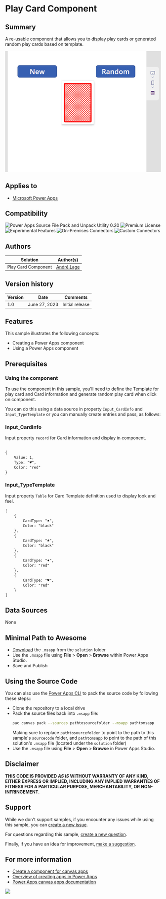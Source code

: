 ﻿---
page_type: sample
languages:
- powerapps-comma
products:
- powerapps
- canvas
name: Play Card Component
description: A re-usable component that allows you to display play cards or generated random play cards based on template.
urlFragment: powerapps-play-card-component
ms.date: 27/6/2023
author: aaclage
ms.author: pnp
level: beginner
ms.prod: power-apps
---

# Play Card Component

## Summary

A re-usable component that allows you to display play cards or generated random play cards based on template.

![Preview](./assets/preview.gif)  


## Applies to

* [Microsoft Power Apps](https://docs.microsoft.com/powerapps/)

## Compatibility

![Power Apps Source File Pack and Unpack Utility 0.20](https://img.shields.io/badge/Packing%20Tool-0.20-green.svg)
![Premium License](https://img.shields.io/badge/Premium%20License-Not%20Required-green.svg "Premium Power Apps license not required")
![Experimental Features](https://img.shields.io/badge/Experimental%20Features-No-green.svg "Does not rely on experimental features")
![On-Premises Connectors](https://img.shields.io/badge/On--Premises%20Connectors-No-green.svg "Does not use on-premise connectors")
![Custom Connectors](https://img.shields.io/badge/Custom%20Connectors-Not%20Required-green.svg "Does not use custom connectors")

## Authors

Solution|Author(s)
--------|---------
Play Card Component | [André Lage](https://github.com/aaclage)

## Version history

Version|Date|Comments
-------|----|--------
1.0|June 27, 2023|Initial release


## Features

This sample illustrates the following concepts:

* Creating a Power Apps component
* Using a Power Apps component

## Prerequisites

### Using the component

To use the component in this sample, you'll need to define the Template for play card and Card information and generate random play card when click on component.

You can do this using a data source in property `Input_CardInfo` and `Input_TypeTemplate` or you can manually create entries and pass, as follows:

### Input_CardInfo

Input property `record` for Card information and display in component.

```excel

{
    Value: 1,
    Type: "♥",
    Color: "red"
}
```

### Input_TypeTemplate

Input property `Table` for Card Template definition used to display look and feel.

```excel
[
    {
        CardType: "♠️",
        Color: "black"
    },
    {
        CardType: "♣",
        Color: "black"
    },
    {
        CardType: "♦",
        Color: "red"
    },
    {
        CardType: "♥",
        Color: "red"
    }
]
```

## Data Sources
 
None

## Minimal Path to Awesome

* [Download](./solution/play-card-component.msapp) the `.msapp` from the `solution` folder
* Use the `.msapp` file using **File** > **Open** > **Browse** within Power Apps Studio.
* Save and Publish

## Using the Source Code

You can also use the [Power Apps CLI](https://docs.microsoft.com/powerapps/developer/data-platform/powerapps-cli) to pack the source code by following these steps::

* Clone the repository to a local drive
* Pack the source files back into `.msapp` file:
  ```bash
  pac canvas pack --sources pathtosourcefolder --msapp pathtomsapp
  ```
  Making sure to replace `pathtosourcefolder` to point to the path to this sample's `sourcecode` folder, and `pathtomsapp` to point to the path of this solution's `.msapp` file (located under the `solution` folder)
* Use the `.msapp` file using **File** > **Open** > **Browse** in Power Apps Studio.

## Disclaimer

**THIS CODE IS PROVIDED *AS IS* WITHOUT WARRANTY OF ANY KIND, EITHER EXPRESS OR IMPLIED, INCLUDING ANY IMPLIED WARRANTIES OF FITNESS FOR A PARTICULAR PURPOSE, MERCHANTABILITY, OR NON-INFRINGEMENT.**


## Support

While we don't support samples, if you encounter any issues while using this sample, you can [create a new issue](https://github.com/pnp/powerapps-samples/issues/new?assignees=&labels=Needs%3A+Triage+%3Amag%3A%2Ctype%3Abug-suspected&template=bug-report.yml&sample=calendar-component&authors=@aprildunnam&title=calendar-component%20-%20).

For questions regarding this sample, [create a new question](https://github.com/pnp/powerapps-samples/issues/new?assignees=&labels=Needs%3A+Triage+%3Amag%3A%2Ctype%3Abug-suspected&template=question.yml&sample=calendar-component&authors=@aprildunnam&title=calendar-component%20-%20).

Finally, if you have an idea for improvement, [make a suggestion](https://github.com/pnp/powerapps-samples/issues/new?assignees=&labels=Needs%3A+Triage+%3Amag%3A%2Ctype%3Abug-suspected&template=suggestion.yml&sample=calendar-component&authors=@aprildunnam&title=calendar-component%20-%20).

## For more information

- [Create a component for canvas apps](https://docs.microsoft.com/powerapps/maker/canvas-apps/create-component#components-in-canvas-apps)
- [Overview of creating apps in Power Apps](https://docs.microsoft.com/powerapps/maker/)
- [Power Apps canvas apps documentation](https://docs.microsoft.com/en-us/powerapps/maker/canvas-apps/)

<img src="https://telemetry.sharepointpnp.com/powerapps-samples/samples/play-card-component" />